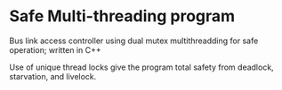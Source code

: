 # Safe Multi-threading program
Bus link access controller using dual mutex multithreadding for safe operation; written in C++ 

Use of unique thread locks give the program total safety from deadlock, starvation, and livelock.
